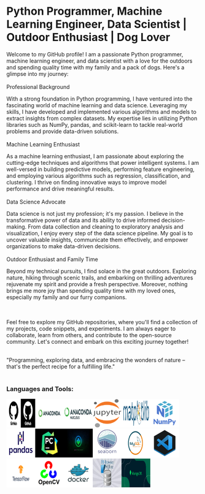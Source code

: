 # Python Programmer, Machine Learning Engineer, Data Scientist | Outdoor Enthusiast | Dog Lover

Welcome to my GitHub profile! I am a passionate Python programmer, machine learning engineer, and data scientist with a love for the outdoors and spending quality time with my family and a pack of dogs. Here's a glimpse into my journey:</br></br>
Professional Background</br>

With a strong foundation in Python programming, I have ventured into the fascinating world of machine learning and data science. Leveraging my skills, I have developed and implemented various algorithms and models to extract insights from complex datasets. My expertise lies in utilizing Python libraries such as NumPy, pandas, and scikit-learn to tackle real-world problems and provide data-driven solutions.</br></br>
Machine Learning Enthusiast</br>

As a machine learning enthusiast, I am passionate about exploring the cutting-edge techniques and algorithms that power intelligent systems. I am well-versed in building predictive models, performing feature engineering, and employing various algorithms such as regression, classification, and clustering. I thrive on finding innovative ways to improve model performance and drive meaningful results.</br></br>
Data Science Advocate</br>

Data science is not just my profession; it's my passion. I believe in the transformative power of data and its ability to drive informed decision-making. From data collection and cleaning to exploratory analysis and visualization, I enjoy every step of the data science pipeline. My goal is to uncover valuable insights, communicate them effectively, and empower organizations to make data-driven decisions.</br></br>
Outdoor Enthusiast and Family Time</br>

Beyond my technical pursuits, I find solace in the great outdoors. Exploring nature, hiking through scenic trails, and embarking on thrilling adventures rejuvenate my spirit and provide a fresh perspective. Moreover, nothing brings me more joy than spending quality time with my loved ones, especially my family and our furry companions.</br></br></br>

Feel free to explore my GitHub repositories, where you'll find a collection of my projects, code snippets, and experiments. I am always eager to collaborate, learn from others, and contribute to the open-source community. Let's connect and embark on this exciting journey together!</br></br>

"Programming, exploring data, and embracing the wonders of nature – that's the perfect recipe for a fulfilling life."</br></br>

### Languages and Tools:

<img src="https://github.com/UARKHAWG/UARKHAWG/blob/b9ae562a26e440b2dae6131aea2ed858c0658e9a/github.png" width="75" height="75"><img src="https://github.com/UARKHAWG/UARKHAWG/blob/5c8c8962f478545165768bf4620faa477b625f06/anaconda.jpg" width="75" height="75"><img src="https://github.com/UARKHAWG/UARKHAWG/blob/5c8c8962f478545165768bf4620faa477b625f06/anaconda.nucleus.png" width="75" height="75"><img src="https://github.com/UARKHAWG/UARKHAWG/blob/5c8c8962f478545165768bf4620faa477b625f06/jupyter.png" width="75" height="75"><img src="https://github.com/UARKHAWG/UARKHAWG/blob/main/matplotlib.png" width="75" height="75"><img src="https://github.com/UARKHAWG/UARKHAWG/blob/5c8c8962f478545165768bf4620faa477b625f06/numpy.png" width="75" height="75"><img src="https://github.com/UARKHAWG/UARKHAWG/blob/5c8c8962f478545165768bf4620faa477b625f06/pandas.png" width="75" height="75"><img src="https://github.com/UARKHAWG/UARKHAWG/blob/5c8c8962f478545165768bf4620faa477b625f06/pycharm.png" width="75" height="75"><img src="https://github.com/UARKHAWG/UARKHAWG/blob/5c8c8962f478545165768bf4620faa477b625f06/python.jpeg" width="75" height="75"><img src="https://github.com/UARKHAWG/UARKHAWG/blob/5c8c8962f478545165768bf4620faa477b625f06/seaborn.png" width="75" height="75"><img src="https://github.com/UARKHAWG/UARKHAWG/blob/5c8c8962f478545165768bf4620faa477b625f06/sql.png" width="75" height="75"><img src="https://github.com/UARKHAWG/UARKHAWG/blob/5c8c8962f478545165768bf4620faa477b625f06/vscode.jpg" width="75" height="75">
<img src="https://github.com/UARKHAWG/UARKHAWG/blob/8ebebbd016be7f42ecef1b0f4f86c3aee4e9b63a/tf_logo_social.png" width="75" height="75"><img src="https://github.com/UARKHAWG/UARKHAWG/blob/8ebebbd016be7f42ecef1b0f4f86c3aee4e9b63a/OpenCV_Logo.png" width="75" height="75"><img src="https://github.com/UARKHAWG/UARKHAWG/blob/771f0cb78bffa52392318a5d3682256260bd5195/docker.png" width="75" height="75"><img src="https://github.com/UARKHAWG/UARKHAWG/blob/6021d5fa6fc3a6991f98513fc460731248a21717/db-browser.jpeg" width="75" height="75"><img src="https://github.com/UARKHAWG/UARKHAWG/blob/6021d5fa6fc3a6991f98513fc460731248a21717/mongodb.png" width="75" height="75">
